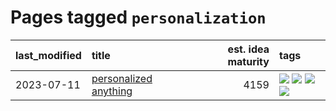 # Pages tagged `personalization`

|last_modified|title|est. idea maturity|tags
|:---|:---|---:|:---|
|2023-07-11|[personalized anything](../personalized_anything.md)|4159|[![](https://img.shields.io/badge/tag-gdpr_data_export-d9f12f)](../tags/gdpr_data_export.md) [![](https://img.shields.io/badge/tag-llm-fe76cf)](../tags/llm.md) [![](https://img.shields.io/badge/tag-personalization-8fb3d)](../tags/personalization.md) [![](https://img.shields.io/badge/tag-productivity-8a140)](../tags/productivity.md)|